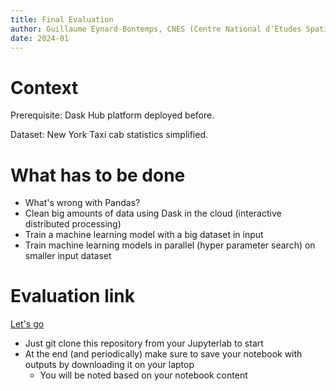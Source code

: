 ```yaml
---
title: Final Evaluation
author: Guillaume Eynard-Bontemps, CNES (Centre National d'Etudes Spatiales - French Space Agency)
date: 2024-01
---
```


# Context

Prerequisite: Dask Hub platform deployed before.

Dataset: New York Taxi cab statistics simplified.

# What has to be done

- What's wrong with Pandas?
- Clean big amounts of data using Dask in the cloud (interactive distributed processing)
- Train a machine learning model with a big dataset in input
- Train machine learning models in parallel (hyper parameter search) on smaller input dataset

# Evaluation link

[Let's go](https://github.com/CNES/big-data-processing-course/blob/main/notebooks/EvaluationDaskMLTaxyCabEmpty.ipynb)

- Just git clone this repository from your Jupyterlab to start
- At the end (and periodically) make sure to save your notebook with outputs by downloading it on your laptop
  - You will be noted based on your notebook content
